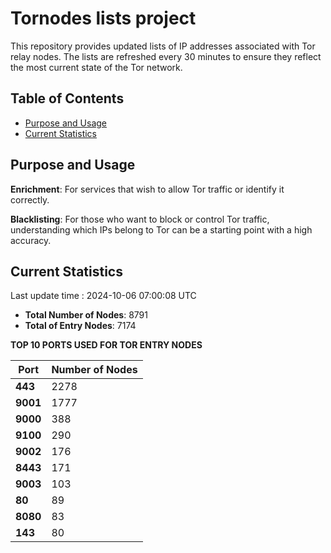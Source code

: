 # Tornodes lists project

This repository provides updated lists of IP addresses associated with Tor relay nodes. The lists are refreshed every 30 minutes to ensure they reflect the most current state of the Tor network.

## Table of Contents

- [Purpose and Usage](#purpose-and-usage)
- [Current Statistics](#current-statistics)


## Purpose and Usage

**Enrichment**: For services that wish to allow Tor traffic or identify it correctly.

**Blacklisting**: For those who want to block or control Tor traffic, understanding which IPs belong to Tor can be a starting point with a high accuracy.

## Current Statistics

Last update time : 2024-10-06 07:00:08 UTC

- **Total Number of Nodes**: 8791
- **Total of Entry Nodes**: 7174

**TOP 10 PORTS USED FOR TOR ENTRY NODES**

| **Port** | **Number of Nodes** |
|------|-----------------|
| **443**   | 2278  |
| **9001**   | 1777  |
| **9000**   | 388  |
| **9100**   | 290  |
| **9002**   | 176  |
| **8443**   | 171  |
| **9003**   | 103  |
| **80**   | 89  |
| **8080**   | 83  |
| **143**   | 80  |

